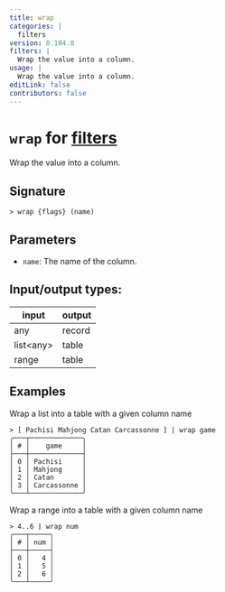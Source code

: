 ```yaml
---
title: wrap
categories: |
  filters
version: 0.104.0
filters: |
  Wrap the value into a column.
usage: |
  Wrap the value into a column.
editLink: false
contributors: false
---
```

<!-- This file is automatically generated. Please edit the command in https://github.com/nushell/nushell instead. -->

# `wrap` for [filters](/commands/categories/filters.md)

<div class='command-title'>Wrap the value into a column.</div>

## Signature

```> wrap {flags} (name)```

## Parameters

 -  `name`: The name of the column.


## Input/output types:

| input     | output |
| --------- | ------ |
| any       | record |
| list\<any\> | table  |
| range     | table  |
## Examples

Wrap a list into a table with a given column name
```nu
> [ Pachisi Mahjong Catan Carcassonne ] | wrap game
╭───┬─────────────╮
│ # │    game     │
├───┼─────────────┤
│ 0 │ Pachisi     │
│ 1 │ Mahjong     │
│ 2 │ Catan       │
│ 3 │ Carcassonne │
╰───┴─────────────╯

```

Wrap a range into a table with a given column name
```nu
> 4..6 | wrap num
╭───┬─────╮
│ # │ num │
├───┼─────┤
│ 0 │   4 │
│ 1 │   5 │
│ 2 │   6 │
╰───┴─────╯

```
